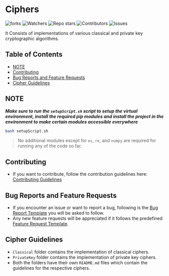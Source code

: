# Ciphers

![forks](https://img.shields.io/github/forks/vihar-s1/Ciphers?style=for-the-badge&color=dark-green)
![Watchers](https://img.shields.io/github/watchers/vihar-s1/Ciphers?style=for-the-badge&color=dark-green)
![Repo stars](https://img.shields.io/github/stars/vihar-s1/Ciphers?style=for-the-badge&color=dark-green)
![Contributors](https://img.shields.io/github/contributors/vihar-s1/Ciphers?style=for-the-badge&color=dark-green)
![Issues](https://img.shields.io/github/issues/vihar-s1/Ciphers?style=for-the-badge&color=dark-green)

<!-- ![Project Logo](logo.png) -->

It Consists of implementations of various classical and private key cryptographic algorithms.

## Table of Contents <!-- omit in toc -->

- [NOTE](#note)
- [Contributing](#contributing)
- [Bug Reports and Feature Requests](#bug-reports-and-feature-requests)
- [Cipher Guidelines](#cipher-guidelines)

## NOTE

 ___Make sure to run the `setupScript.sh` script to setup the virtual environment, install the required pip modules and install the project in the environment to make certain modules accessible everywhere___

```bash
bash setupScript.sh
```

> No additional modules except for `os`, `re`, and `numpy` are required for running any of the code so far.

## Contributing

- If you want to contribute, follow the contribution guidelines here: [Contributing Guidelines](https://github.com/vihar-s1/Ciphers/blob/main/CONTRIBUTING.md)

## Bug Reports and Feature Requests

- If you encounter an issue or want to report a bug, following is the [Bug Report Template](https://github.com/vihar-s1/Ciphers/blob/main/.github/ISSUE_TEMPLATE/bug_report.md) you will be asked to follow.
- Any new feature requests will be appreciated if it follows the predefined [Feature Request Template](https://github.com/vihar-s1/Ciphers/blob/main/.github/ISSUE_TEMPLATE/feature_request.md).

## Cipher Guidelines

- `Classical` folder contains the implementation of classical ciphers.
- `PrivateKey` folder contains the implementation of private key ciphers.
- Both the folders have their own `README.md` files which contain the guidelines for the respective ciphers.
